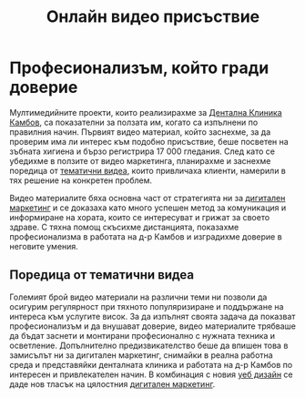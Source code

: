 ﻿---
layout: post
order: 8
rel: /about/kambov/multimedia
service: /services/multimedia
project: /portfolio/kambov
header: compact
display: summary cover
title: Онлайн видео присъствие
description: Онлайн видеото е успешен метод за комуникация с хората, които се интересуват от своето здраве.
summary: Онлайн видеото е успешен метод за комуникация с хората, които се интересуват от своето здраве. Големият брой видео материали на различни теми ни позволи да осигурим регулярност при тяхното популяризиране и поддържане на интереса към услугите висок.
image: /business/kambov/multimedia.jpg
ref:
  - image: /portfolio/kambov/teeth-cleanings.jpg
    title: 'Почистване на зъбен камък'
    url: http://www.youtube.com/watch?v=vqqcGDvYixI
  - image: /portfolio/kambov/adhesive-bridge.jpg
    title: 'Нов метод за възстановяване на липсващ зъб'
    url: http://www.youtube.com/watch?v=rlKAWQtJ0ow
  - image: /portfolio/kambov/treatment.jpg
    title: 'Съвременно лечение на коренови канали'
    url: http://www.youtube.com/watch?v=RrWkzxYfTZw
  - image: /portfolio/kambov/implant.jpg
    title: 'Компютърно планиране на импланти'
    url: http://www.youtube.com/watch?v=LWH102t1DLI
  - image: /portfolio/kambov/interdental.jpg
    title: 'Интeрдентална четка'
    url: http://www.youtube.com/watch?v=OjdxdOjkXqg
  - image: /portfolio/kambov/whitening.jpg
    title: 'Избелване на зъби в домашни условия'
    url: http://www.youtube.com/watch?v=8RdRnpq7rEU
  - image: /portfolio/kambov/brushing.jpg
    title: 'Как е правилно да си мием зъбите?'
    url: http://www.youtube.com/watch?v=83LwpLjRUig
---
# Професионализъм, който гради доверие
Мултимедийните проекти, които реализирахме за [Дентална Клиника Камбов](http://dentalclinic.bg), са показателни за ползата им, когато са изпълнени по правилния начин. Първият видео материал, който заснехме, за да проверим има ли интерес към подобно присъствие, беше посветен на зъбната хигиена и бързо регистрира 17 000 гледания. След като се убедихме в ползите от видео маркетинга, планирахме и заснехме поредица от [тематични видеа](./../../маркетинг/мултимедия.html), които привличаха клиенти, намерили в тях решение на конкретен проблем. 

Видео материалите бяха основна част от стратегията ни за [дигитален маркетинг](./../../маркетинг/дигитална-маркетинг-стратегия.html) и се доказаха като много успешен метод за комуникация и информиране на хората, които се интересуват и грижат за своето здраве. С тяхна помощ скъсихме дистанцията, показахме професионализма в работата на д-р Камбов и изградихме доверие в неговите умения.

## Поредица от тематични видеа
Големият брой видео материали на различни теми ни позволи да осигурим регулярност при тяхното популяризиране и поддържане на интереса към услугите висок. За да изпълнят своята задача да показват професионализъм и да внушават доверие, видео материалите трябваше да бъдат заснети и монтирани професионално с нужната техника и осветление. Допълнително предизвикателство беше да впишен това в замисълът ни за дигитален маркетинг, снимайки в реална работна среда и представяйки денталната клиника и работата на д-р Камбов по интересен и привлекателен начин. В комбинация с новия [уеб дизайн](./../../маркетинг/уеб-дизайн.html) се даде нов тласък на цялостния [дигитален маркетинг](./../../маркетинг/дигитална-маркетинг-стратегия.html).